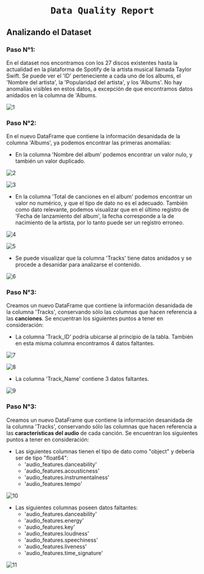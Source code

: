 # <h1 align="center">**`Data Quality Report`**</h1>

## Analizando el Dataset

### **Paso N°1:**

En el dataset nos encontramos con los 27 discos existentes hasta la actualidad en la plataforma de Spotify de la artista musical llamada Taylor Swift.
Se puede ver el 'ID' perteneciente a cada uno de los albums, el 'Nombre del artista', la 'Popularidad del artista', y los 'Albums'. No hay anomalías visibles en estos datos, a excepción de que encontramos datos anidados en la columna de 'Albums.

![1](Images/dataset.png)

### **Paso N°2:**

En el nuevo DataFrame que contiene la información desanidada de la columna 'Albums', ya podemos encontrar las primeras anomalías:
- En la columna 'Nombre del album' podemos encontrar un valor nulo, y también un valor duplicado.

![2](Images/data_albums_null.png)

![3](Images/data_albums_duplicate.png)

- En la columna 'Total de canciones en el album' podemos encontrar un valor no numérico, y que el tipo de dato no es el adecuado. También como dato relevante, podemos visualizar que en el último registro de 'Fecha de lanzamiento del album', la fecha corresponde a la de nacimiento de la artista, por lo tanto puede ser un registro erroneo.

![4](Images/data_albums_string.png)

![5](Images/data_albums_dtypes.png)

- Se puede visualizar que la columna 'Tracks' tiene datos anidados y se procede a desanidar para analizarse el contenido.

![6](Images/data_albums.png)

### **Paso N°3:**

Creamos un nuevo DataFrame que contiene la información desanidada de la columna 'Tracks', conservando sólo las columnas que hacen referencia a las **canciones**. Se encuentran los siguientes puntos a tener en consideración:
- La columna 'Track_ID' podría ubicarse al principio de la tabla. También en esta misma columna encontramos 4 datos faltantes.

![7](Images/data_tracks.png)

![8](Images/data_tracks_null.png)

- La columna 'Track_Name' contiene 3 datos faltantes.

![9](Images/data_tracks_null.png)

### **Paso N°3:**

Creamos un nuevo DataFrame que contiene la información desanidada de la columna 'Tracks', conservando sólo las columnas que hacen referencia a las **características del audio** de cada canción. Se encuentran los siguientes puntos a tener en consideración:

- Las siguientes columnas tienen el tipo de dato como "object" y debería ser de tipo "float64":
    * 'audio_features.danceability'
    * 'audio_features.acousticness'
    * 'audio_features.instrumentalness'
    * 'audio_features.tempo'

![10](Images/data_tracks_dtypes.png)

- Las siguientes columnas poseen datos faltantes:
    * 'audio_features.danceability'
    * 'audio_features.energy'
    * 'audio_features.key'
    * 'audio_features.loudness'
    * 'audio_features.speechiness'
    * 'audio_features.liveness'
    * 'audio_features.time_signature'

![11](Images/data_af_null.png)